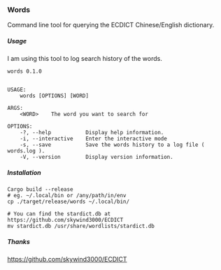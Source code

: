 ### Words


Command line tool for querying the ECDICT Chinese/English dictionary.

##### Usage
I am using this tool to log search history of the words.

```
words 0.1.0


USAGE:
    words [OPTIONS] [WORD]

ARGS:
    <WORD>    The word you want to search for

OPTIONS:
    -?, --help           Display help information.
    -i, --interactive    Enter the interactive mode
    -s, --save           Save the words history to a log file ( words.log ).
    -V, --version        Display version information.
```
##### Installation
```
Cargo build --release 
# eg. ~/.local/bin or /any/path/in/env
cp ./target/release/words ~/.local/bin/

# You can find the stardict.db at https://github.com/skywind3000/ECDICT
mv stardict.db /usr/share/wordlists/stardict.db
```

##### Thanks
https://github.com/skywind3000/ECDICT



